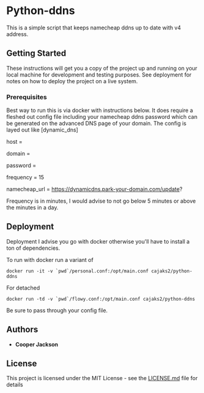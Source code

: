 # Python-ddns
This is a simple script that keeps namecheap ddns up to date with v4 address. 

## Getting Started

These instructions will get you a copy of the project up and running on your local machine for development and testing purposes. See deployment for notes on how to deploy the project on a live system.

### Prerequisites

Best way to run this is via docker with instructions below. It does require a fleshed out config file including your namecheap ddns password which can be generated on the advanced DNS page of your domain. 
The config is layed out like 
[dynamic_dns]

host = 

domain = 

password = 

frequency = 15

namecheap_url = https://dynamicdns.park-your-domain.com/update?


Frequency is in minutes, I would advise to not go below 5 minutes or above the minutes in a day. 

## Deployment

Deployment I advise you go with docker otherwise you'll have to install a ton of dependencies. 

To run with docker run a variant of 
```
docker run -it -v `pwd`/personal.conf:/opt/main.conf cajaks2/python-ddns
```
For detached 
```
docker run -td -v `pwd`/flowy.conf:/opt/main.conf cajaks2/python-ddns
```
Be sure to pass through your config file. 


## Authors

* **Cooper Jackson** 
## License

This project is licensed under the MIT License - see the [LICENSE.md](LICENSE.md) file for details

